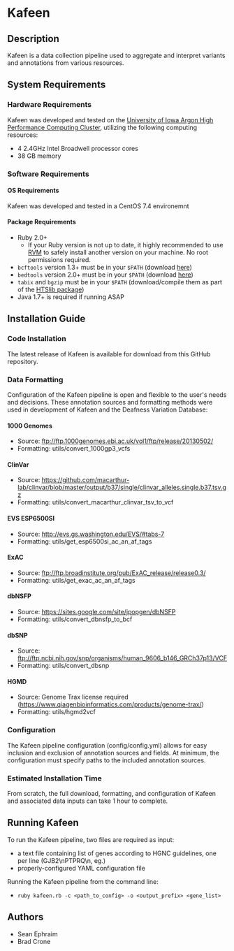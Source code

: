 # Kafeen

## Description

Kafeen is a data collection pipeline used to aggregate and interpret variants and annotations from various resources.

## System Requirements
### Hardware Requirements
Kafeen was developed and tested on the [University of Iowa Argon High Performance Computing Cluster](https://wiki.uiowa.edu/display/hpcdocs/Argon+Cluster), utilizing the following computing resources:
- 4 2.4GHz Intel Broadwell processor cores
- 38 GB memory

### Software Requirements
#### OS Requirements
Kafeen was developed and tested in a CentOS 7.4 environemnt

#### Package Requirements
- Ruby 2.0+
   - If your Ruby version is not up to date, it highly recommended to use [RVM](https://github.com/rvm/rvm) to safely install another version on your machine. No root permissions required.
- `bcftools` version 1.3+ must be in your `$PATH` (download [here](https://github.com/samtools/bcftools/releases))
- `bedtools` version 2.0+ must be in your `$PATH` (download [here](https://github.com/arq5x/bedtools2/releases))
- `tabix` and `bgzip` must be in your `$PATH` (download/compile them as part of the [HTSlib package](https://github.com/samtools/htslib/releases))
- Java 1.7+ is required if running ASAP

## Installation Guide
### Code Installation
The latest release of Kafeen is available for download from this GitHub repository.

### Data Formatting
Configuration of the Kafeen pipeline is open and flexible to the user's needs and decisions.
These annotation sources and formatting methods were used in development of Kafeen and the Deafness Variation Database:
#### 1000 Genomes
- Source: ftp://ftp.1000genomes.ebi.ac.uk/vol1/ftp/release/20130502/
- Formatting: utils/convert_1000gp3_vcfs
#### ClinVar
- Source: https://github.com/macarthur-lab/clinvar/blob/master/output/b37/single/clinvar_alleles.single.b37.tsv.gz
- Formatting: utils/convert_macarthur_clinvar_tsv_to_vcf
#### EVS ESP6500SI
- Source: http://evs.gs.washington.edu/EVS/#tabs-7
- Formatting: utils/get_esp6500si_ac_an_af_tags
#### ExAC
- Source: ftp://ftp.broadinstitute.org/pub/ExAC_release/release0.3/
- Formatting: utils/get_exac_ac_an_af_tags
#### dbNSFP
- Source: https://sites.google.com/site/jpopgen/dbNSFP
- Formatting: utils/convert_dbnsfp_to_bcf
#### dbSNP
- Source: ftp://ftp.ncbi.nih.gov/snp/organisms/human_9606_b146_GRCh37p13/VCF
- Formatting: utils/convert_dbsnp
#### HGMD
- Source: Genome Trax license required (https://www.qiagenbioinformatics.com/products/genome-trax/)
- Formatting: utils/hgmd2vcf

### Configuration
The Kafeen pipeline configuration (config/config.yml) allows for easy inclusion and exclusion of annotation sources and fields.
At minimum, the configuration must specify paths to the included annotation sources.

### Estimated Installation Time
From scratch, the full download, formatting, and configuration of Kafeen and associated data inputs can take 1 hour to complete.

## Running Kafeen
To run the Kafeen pipeline, two files are required as input:
- a text file containing list of genes according to HGNC guidelines, one per line (GJB2\nPTPRQ\n, eg.)
- properly-configured YAML configuration file

Running the Kafeen pipeline from the command line:
- `ruby kafeen.rb -c <path_to_config> -o <output_prefix> <gene_list>`


## Authors

- Sean Ephraim
- Brad Crone
